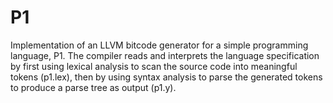 # P1

Implementation of an LLVM bitcode generator for a simple programming language, P1. The compiler reads and interprets the language specification by first using lexical analysis to scan the source code into meaningful tokens (p1.lex), then by using syntax analysis to parse the generated tokens to produce a parse tree as output (p1.y).
